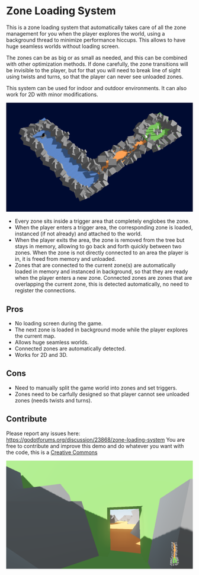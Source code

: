 # Zone Loading System

This is a zone loading system that automatically takes care of all the zone management for you when the player explores the world, using a background thread to minimize performance hiccups. This allows to have huge seamless worlds without loading screen.

The zones can be as big or as small as needed, and this can be combined with other optimization methods. If done carefully, the zone transitions will be invisible to the player, but for that you will need to break line of sight using twists and turns, so that the player can never see unloaded zones.

This system can be used for indoor and outdoor environments. It can also work for 2D with minor modifications.

![Test image](screenshots/world.png)

- Every zone sits inside a trigger area that completely englobes the zone.
- When the player enters a trigger area, the corresponding zone is loaded, instanced (if not already) and attached to the world.
- When the player exits the area, the zone is removed from the tree but stays in memory, allowing to go back and forth quickly between two zones. When the zone is not directly connected to an area the player is in, it is freed from memory and unloaded.
- Zones that are connected to the current zone(s) are automatically loaded in memory and instanced in background, so that they are ready when the player enters a new zone. Connected zones are zones that are overlapping the current zone, this is detected automatically, no need to register the connections.

## Pros
- No loading screen during the game.
- The next zone is loaded in background mode while the player explores the current map.
- Allows huge seamless worlds.
- Connected zones are automatically detected.
- Works for 2D and 3D.

## Cons
- Need to manually split the game world into zones and set triggers.
- Zones need to be carfully designed so that player cannot see unloaded zones (needs twists and turns).

## Contribute

Please report any issues here: https://godotforums.org/discussion/23868/zone-loading-system
You are free to contribute and improve this demo and do whatever you want with the code, this is a [Creative Commons](https://creativecommons.org/publicdomain/zero/1.0/)

![Test image](screenshots/demo.png)
